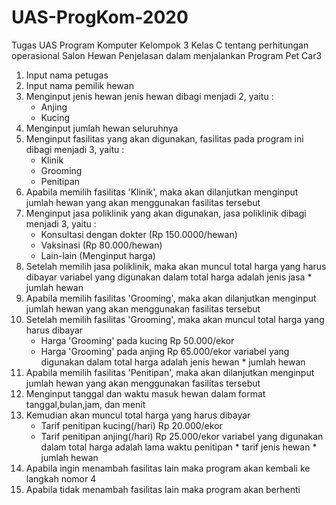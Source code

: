 # UAS-ProgKom-2020
Tugas UAS Program Komputer Kelompok 3 Kelas C tentang perhitungan operasional Salon Hewan
Penjelasan dalam menjalankan Program Pet Car3
  1. Input nama petugas 
  2. Input nama pemilik hewan
  3. Menginput jenis hewan
      jenis hewan dibagi menjadi 2, yaitu :
        - Anjing
        - Kucing
  4. Menginput jumlah hewan seluruhnya
  5. Menginput fasilitas yang akan digunakan,
      fasilitas pada program ini dibagi menjadi 3, yaitu :
        - Klinik
        - Grooming
        - Penitipan
  6. Apabila memilih fasilitas 'Klinik', maka akan dilanjutkan menginput jumlah hewan yang akan menggunakan fasilitas tersebut
  7. Menginput jasa poliklinik yang akan digunakan,
      jasa poliklinik dibagi menjadi 3, yaitu :
        - Konsultasi dengan dokter (Rp 150.0000/hewan)
        - Vaksinasi                (Rp   80.000/hewan)
        - Lain-lain                (Menginput harga)
  8. Setelah memilih jasa poliklinik, maka akan muncul total harga yang harus dibayar
      variabel yang digunakan dalam total harga adalah jenis jasa * jumlah hewan
  9. Apabila memilih fasilitas 'Grooming', maka akan dilanjutkan menginput jumlah hewan yang akan menggunakan fasilitas tersebut
  10. Setelah memilih fasilitas 'Grooming', maka akan muncul total harga yang harus dibayar
      - Harga 'Grooming' pada kucing       Rp 50.000/ekor
      - Harga 'Grooming' pada anjing       Rp 65.000/ekor
        variabel yang digunakan dalam total harga adalah jenis hewan * jumlah hewan
  11. Apabila memilih fasilitas 'Penitipan', maka akan dilanjutkan menginput jumlah hewan yang akan menggunakan fasilitas tersebut
  12. Menginput tanggal dan waktu masuk hewan
        dalam format tanggal,bulan,jam, dan menit
  13. Kemudian akan muncul total harga yang harus dibayar
      - Tarif penitipan kucing(/hari)         Rp  20.000/ekor
      - Tarif penitipan anjing(/hari)         Rp  25.000/ekor
        variabel yang digunakan dalam total harga adalah lama waktu penitipan * tarif jenis hewan * jumlah hewan
  14. Apabila ingin menambah fasilitas lain maka program akan kembali ke langkah nomor 4
  15. Apabila tidak menambah fasilitas lain maka program akan berhenti
